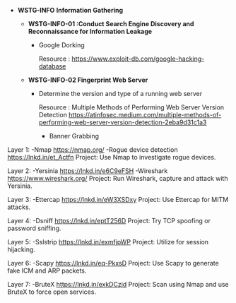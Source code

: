 * **WSTG-INFO**  **Information Gathering**

  * **WSTG-INFO-01 :Conduct Search Engine Discovery and Reconnaissance for Information Leakage**

    * Google Dorking

      Resource  : https://www.exploit-db.com/google-hacking-database

  * **WSTG-INFO-02  Fingerprint Web Server**

    * Determine the version and type of a running web server

      Resource : Multiple Methods of Performing Web Server Version Detection https://atinfosec.medium.com/multiple-methods-of-performing-web-server-version-detection-2eba9d31c1a3

      * Banner Grabbing








Layer 1: 
-Nmap https://nmap.org/
-Rogue device detection https://lnkd.in/et_Actfn
Project: Use Nmap to investigate rogue devices. 

Layer 2: 
-Yersinia https://lnkd.in/e6C9eFSH
-Wireshark https://www.wireshark.org/
Project: Run Wireshark, capture and attack with Yersinia.

Layer 3:
-Ettercap https://lnkd.in/eW3XSDxy
Project: Use Ettercap for MITM attacks.

Layer 4:
-Dsniff https://lnkd.in/eptT256D
Project: Try TCP spoofing or password sniffing.

Layer 5:
-Sslstrip https://lnkd.in/exmfjpWP
Project: Utilize for session hijacking.

Layer 6:
-Scapy https://lnkd.in/eq-PkxsD
Project: Use Scapy to generate fake ICM and ARP packets.

Layer 7:
-BruteX https://lnkd.in/exkDCzjd
Project: Scan using Nmap and use BruteX to force open services.  